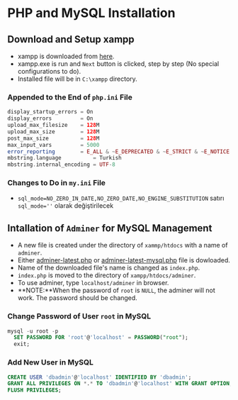 # PHP and MySQL Installation

## Download and Setup xampp

- xampp is downloaded from [here](https://www.apachefriends.org/download.html).
- xampp.exe is run and `Next` button is clicked, step by step (No special configurations to do).
- Installed file will be in `C:\xampp` directory. 

### Appended to the End of `php.ini` File 

```PHP
display_startup_errors = On
display_errors         = On
upload_max_filesize    = 128M
upload_max_size        = 128M
post_max_size          = 128M
max_input_vars         = 5000
error_reporting        = E_ALL & ~E_DEPRECATED & ~E_STRICT & ~E_NOTICE & ~E_WARNING
mbstring.language          = Turkish
mbstring.internal_encoding = UTF-8
```

### Changes to Do in `my.ini` File

- `sql_mode=NO_ZERO_IN_DATE,NO_ZERO_DATE,NO_ENGINE_SUBSTITUTION` satırı `sql_mode=''` olarak değiştirilecek

## Intallation of `Adminer` for MySQL Management

- A new file is created under the directory of `xammp/htdocs` with a name of `adminer`.
- Either [adminer-latest.php](https://www.adminer.org/latest.php) or [adminer-latest-mysql.php](https://www.adminer.org/latest-mysql.php) file is dowloaded.
- Name of the downloaded file's name is changed as `index.php`.
- `index.php` is moved to the directory of `xampp/htdocs/adminer`.
- To use adminer, type `localhost/adminer` in browser.
- **NOTE:**When the password of `root` is `NULL`, the adminer will not work. The password should be changed.

### Change Password of User `root` in MySQL

```SQL
mysql -u root -p
  SET PASSWORD FOR 'root'@'localhost' = PASSWORD("root");
  exit;
```

### Add New User in MySQL

```SQL
CREATE USER 'dbadmin'@'localhost' IDENTIFIED BY 'dbadmin';
GRANT ALL PRIVILEGES ON *.* TO 'dbadmin'@'localhost' WITH GRANT OPTION;
FLUSH PRIVILEGES;
```
